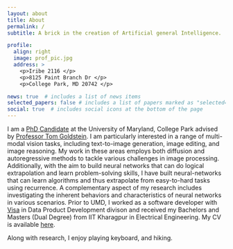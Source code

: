 ```yaml
---
layout: about
title: About
permalink: /
subtitle: A brick in the creation of Artificial general Intelligence.

profile:
  align: right
  image: prof_pic.jpg
  address: >
    <p>Iribe 2116 </p>
    <p>8125 Paint Branch Dr </p>
    <p>College Park, MD 20742 </p>

news: true  # includes a list of news items
selected_papers: false # includes a list of papers marked as "selected={true}"
social: true  # includes social icons at the bottom of the page
---
```


I am a [PhD Candidate](https://www.cs.umd.edu/people/bansal01) at the University of Maryland, College Park advised by [Professor Tom Goldstein](https://www.cs.umd.edu/~tomg/). I am particularly interested in a range of multi-modal vision tasks, including text-to-image generation, image editing, and image reasoning. My work in these areas employs both diffusion and autoregressive methods to tackle various challenges in image processing. Additionally, with the aim to build neural networks that can do logical extrapolation and learn problem-solving skills, I have built neural-networks that can learn algorithms and thus extrapolate from easy-to-hard tasks using recurrence. A complementary aspect of my research includes investigating the inherent behaviors and characteristics of neural networks in various scenarios. Prior to UMD, I worked as a software developer with [Visa](https://usa.visa.com/) in Data Product Development divison and received my Bachelors and Masters (Dual Degree) from IIT Kharagpur in Electrical Engineering. My CV is available [here](https://arpitbansal297.github.io/assets/pdf/CV.pdf).

Along with research, I enjoy playing keyboard, and hiking.